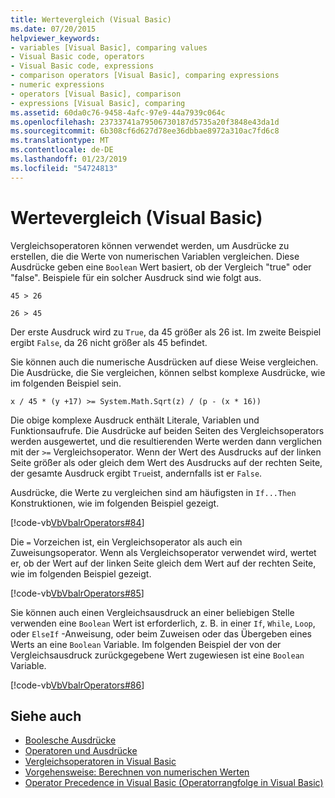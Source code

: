 ```yaml
---
title: Wertevergleich (Visual Basic)
ms.date: 07/20/2015
helpviewer_keywords:
- variables [Visual Basic], comparing values
- Visual Basic code, operators
- Visual Basic code, expressions
- comparison operators [Visual Basic], comparing expressions
- numeric expressions
- operators [Visual Basic], comparison
- expressions [Visual Basic], comparing
ms.assetid: 60da0c76-9458-4afc-97e9-44a7939c064c
ms.openlocfilehash: 23733741a79506730187d5735a20f3848e43da1d
ms.sourcegitcommit: 6b308cf6d627d78ee36dbbae8972a310ac7fd6c8
ms.translationtype: MT
ms.contentlocale: de-DE
ms.lasthandoff: 01/23/2019
ms.locfileid: "54724813"
---
```

# <a name="value-comparisons-visual-basic"></a>Wertevergleich (Visual Basic)
Vergleichsoperatoren können verwendet werden, um Ausdrücke zu erstellen, die die Werte von numerischen Variablen vergleichen. Diese Ausdrücke geben eine `Boolean` Wert basiert, ob der Vergleich "true" oder "false". Beispiele für ein solcher Ausdruck sind wie folgt aus.  
  
 `45 > 26`  
  
 `26 > 45`  
  
 Der erste Ausdruck wird zu `True`, da 45 größer als 26 ist. Im zweite Beispiel ergibt `False`, da 26 nicht größer als 45 befindet.  
  
 Sie können auch die numerische Ausdrücken auf diese Weise vergleichen. Die Ausdrücke, die Sie vergleichen, können selbst komplexe Ausdrücke, wie im folgenden Beispiel sein.  
  
 `x / 45 * (y +17) >= System.Math.Sqrt(z) / (p - (x * 16))`  
  
 Die obige komplexe Ausdruck enthält Literale, Variablen und Funktionsaufrufe. Die Ausdrücke auf beiden Seiten des Vergleichsoperators werden ausgewertet, und die resultierenden Werte werden dann verglichen mit der `>=` Vergleichsoperator. Wenn der Wert des Ausdrucks auf der linken Seite größer als oder gleich dem Wert des Ausdrucks auf der rechten Seite, der gesamte Ausdruck ergibt `True`ist, andernfalls ist er `False`.  
  
 Ausdrücke, die Werte zu vergleichen sind am häufigsten in `If...Then` Konstruktionen, wie im folgenden Beispiel gezeigt.  
  
 [!code-vb[VbVbalrOperators#84](../../../../visual-basic/language-reference/operators/codesnippet/VisualBasic/value-comparisons_1.vb)]  
  
 Die `=` Vorzeichen ist, ein Vergleichsoperator als auch ein Zuweisungsoperator. Wenn als Vergleichsoperator verwendet wird, wertet er, ob der Wert auf der linken Seite gleich dem Wert auf der rechten Seite, wie im folgenden Beispiel gezeigt.  
  
 [!code-vb[VbVbalrOperators#85](../../../../visual-basic/language-reference/operators/codesnippet/VisualBasic/value-comparisons_2.vb)]  
  
 Sie können auch einen Vergleichsausdruck an einer beliebigen Stelle verwenden eine `Boolean` Wert ist erforderlich, z. B. in einer `If`, `While`, `Loop`, oder `ElseIf` -Anweisung, oder beim Zuweisen oder das Übergeben eines Werts an eine `Boolean` Variable. Im folgenden Beispiel der von der Vergleichsausdruck zurückgegebene Wert zugewiesen ist eine `Boolean` Variable.  
  
 [!code-vb[VbVbalrOperators#86](../../../../visual-basic/language-reference/operators/codesnippet/VisualBasic/value-comparisons_3.vb)]  
  
## <a name="see-also"></a>Siehe auch
- [Boolesche Ausdrücke](../../../../visual-basic/programming-guide/language-features/operators-and-expressions/boolean-expressions.md)
- [Operatoren und Ausdrücke](../../../../visual-basic/programming-guide/language-features/operators-and-expressions/index.md)
- [Vergleichsoperatoren in Visual Basic](../../../../visual-basic/programming-guide/language-features/operators-and-expressions/comparison-operators.md)
- [Vorgehensweise: Berechnen von numerischen Werten](../../../../visual-basic/programming-guide/language-features/operators-and-expressions/how-to-calculate-numeric-values.md)
- [Operator Precedence in Visual Basic (Operatorrangfolge in Visual Basic)](../../../../visual-basic/language-reference/operators/operator-precedence.md)
